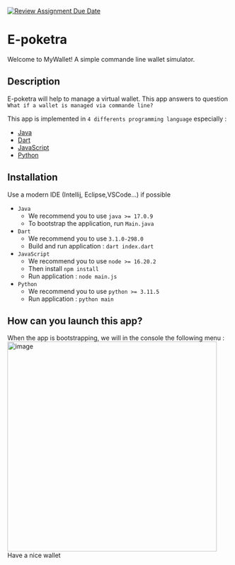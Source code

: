 [![Review Assignment Due Date](https://classroom.github.com/assets/deadline-readme-button-24ddc0f5d75046c5622901739e7c5dd533143b0c8e959d652212380cedb1ea36.svg)](https://classroom.github.com/a/hy8NMZUz)


# E-poketra

Welcome to MyWallet! A simple commande line wallet simulator.


## Description
E-poketra will help to manage a virtual wallet. This app answers to question ```What if a wallet is managed via commande line?```

This app is implemented in ``4 differents programming language`` especially :
- [Java](https://github.com/hei-school/my-wallet-JonatanaRandria/tree/feature/java)
- [Dart](https://github.com/hei-school/my-wallet-JonatanaRandria/tree/feature/Dart)
- [JavaScript](https://github.com/hei-school/my-wallet-JonatanaRandria/tree/feature/javascript)
- [Python](https://github.com/hei-school/my-wallet-JonatanaRandria/tree/feature/Python)

## Installation
Use a modern IDE (Intellij, Eclipse,VSCode...) if possible

- ```Java```
    * We recommend you to use ```java >= 17.0.9```
    * To bootstrap the application, run ``Main.java``
- ``Dart``
    * We recommend you to use ```3.1.0-298.0```
    * Build and run application : ``dart index.dart``
- ``JavaScript``
    * We recommend you to use ```node >= 16.20.2```
    * Then install ```npm install```
    * Run application : ``node main.js``
- ``Python``
    * We recommend you to use ```python >= 3.11.5```
    * Run application : ``python main``

## How can you launch this app?
When the app is bootstrapping, we will in the console the following menu :
<img width="473" alt="image" src="https://github.com/hei-school/my-wallet-JonatanaRandria/assets/103509534/f02e0ab5-9daa-4032-9593-5d1684147702">
Have a nice wallet

